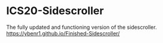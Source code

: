 # ICS20-Sidescroller
The fully updated and functioning version of the sidescroller. https://ybenr1.github.io/Finished-Sidescroller/
